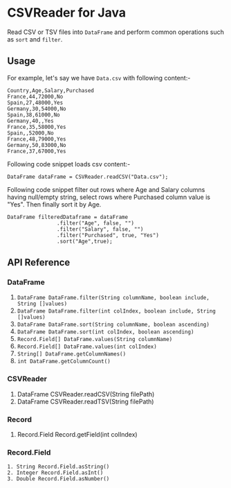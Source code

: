 # CSVReader for Java
Read CSV or TSV files into `DataFrame` and perform common operations such as `sort` and `filter`.

## Usage
For example, let's say we have `Data.csv` with following content:-
```
Country,Age,Salary,Purchased
France,44,72000,No
Spain,27,48000,Yes
Germany,30,54000,No
Spain,38,61000,No
Germany,40,,Yes
France,35,58000,Yes
Spain,,52000,No
France,48,79000,Yes
Germany,50,83000,No
France,37,67000,Yes
```

Following code snippet loads csv content:-
```
DataFrame dataFrame = CSVReader.readCSV("Data.csv");
```

Following code snippet filter out rows where Age and Salary columns having null/empty string, select rows where Purchased column value is "Yes". Then finally sort it by Age.
```
DataFrame filteredDataframe = dataFrame
                .filter("Age", false, "")
                .filter("Salary", false, "")
                .filter("Purchased", true, "Yes")
                .sort("Age",true);
```

## API Reference
### DataFrame
1. ```DataFrame DataFrame.filter(String columnName, boolean include, String []values)```
2. ```DataFrame DataFrame.filter(int colIndex, boolean include, String []values)```
3. ```DataFrame DataFrame.sort(String columnName, boolean ascending)```
4. ```DataFrame DataFrame.sort(int colIndex, boolean ascending)```
5. ```Record.Field[] DataFrame.values(String columnName)```
6. ```Record.Field[] DataFrame.values(int colIndex)```
7. ```String[] DataFrame.getColumnNames()```
8. ```int DataFrame.getColumnCount()```

### CSVReader
1. DataFrame CSVReader.readCSV(String filePath)
2. DataFrame CSVReader.readTSV(String filePath)

### Record
1. Record.Field Record.getField(int colIndex)

### Record.Field
```
1. String Record.Field.asString()
2. Integer Record.Field.asInt()
3. Double Record.Field.asNumber()
```